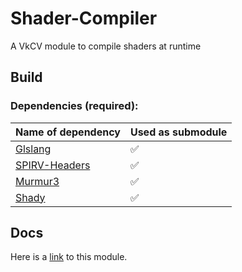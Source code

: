 # Shader-Compiler

A VkCV module to compile shaders at runtime

## Build

### Dependencies (required):

| Name of dependency | Used as submodule |
|-----------------------------------------------------------------|----|
| [Glslang](https://github.com/KhronosGroup/glslang/)             | ✅ |
| [SPIRV-Headers](https://github.com/KhronosGroup/SPIRV-Headers/) | ✅ |
| [Murmur3](https://github.com/PeterScott/murmur3/)               | ✅ |
| [Shady](https://github.com/TheJackiMonster/shady/)              | ✅ |

## Docs

Here is a [link](https://userpages.uni-koblenz.de/~vkcv/doc/group__vkcv__shader.html) to this module.
